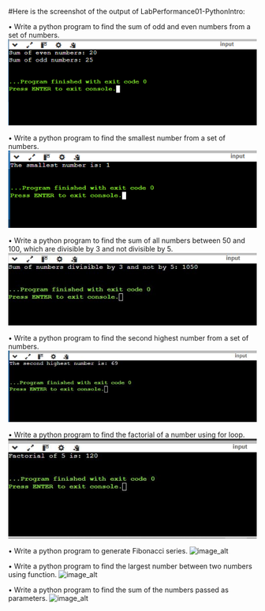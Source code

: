 #Here is the screenshot of the output of LabPerformance01-PythonIntro:

• Write a python program to find the sum of odd and even numbers from a set of numbers.
![image_alt](https://github.com/ZakariaHossainCSE/Artificial-Intelligence-Lab/blob/97602b1b02c5b2e61fd7558ec4acaec2b942ff6e/Even_Odd.png)

• Write a python program to find the smallest number from a set of numbers.
![image_alt](https://github.com/ZakariaHossainCSE/Artificial-Intelligence-Lab/blob/e8dde1fc5546037c81f47d7b9e6bfa0fc3271e48/Smallest_number.png)

• Write a python program to find the sum of all numbers between 50 and 100, which are divisible by 3 and
not divisible by 5.
![image_alt](https://github.com/ZakariaHossainCSE/Artificial-Intelligence-Lab/blob/b5f84d4105401a4bf16c9d1b631cde26d3789efc/sum_Between_50_to_100.JPG)

• Write a python program to find the second highest number from a set of numbers.
![image_alt](https://github.com/ZakariaHossainCSE/Artificial-Intelligence-Lab/blob/1f7b975d351c04e0d7fea5c16691bf4664dc88d1/second_highest_num.JPG)

• Write a python program to find the factorial of a number using for loop.
![image_alt](https://github.com/ZakariaHossainCSE/Artificial-Intelligence-Lab/blob/c589d9b2bf3e453609d9de9b7a6e00b13ec5ad5c/factorial_num.JPG)

• Write a python program to generate Fibonacci series.
![image_alt](image_url)

• Write a python program to find the largest number between two numbers using function.
![image_alt](image_url)

• Write a python program to find the sum of the numbers passed as parameters.
![image_alt](image_url)

